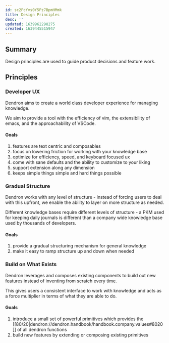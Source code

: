 ```yaml
---
id: sc2PcYvs0Y5Pz7BpmHMmk
title: Design Principles
desc: ''
updated: 1639962298275
created: 1639445515947
---
```


## Summary

Design principles are used to guide product decisions and feature work.

## Principles

### Developer UX

Dendron aims to create a world class developer experience for managing knowledge.

We aim to provide a tool with the efficiency of vim, the extensibility of emacs, and the approachability of VSCode.

#### Goals
1. features are text centric and composables
1. focus on lowering friction for working with your knowledge base
1. optimize for efficiency, speed, and keyboard focused ux
1. come with sane defaults and the ability to customize to your liking
1. support extension along any dimension
1. keeps simple things simple and hard things possible

### Gradual Structure

Dendron works with any level of structure - instead of forcing users to deal with this upfront, we enable the ability to layer on more structure as needed.

Different knowledge bases require different levels of structure - a PKM used for keeping daily journals is different than a company wide knowledge base used by thousands of developers.

#### Goals
1. provide a gradual structuring mechanism for general knowledge 
1. make it easy to ramp structure up and down when needed

### Build on What Exists

Dendron leverages and composes existing components to build out new features instead of inventing from scratch every time. 

This gives users a consistent interface to work with knowledge and acts as a force multiplier in terms of what they are able to do.

#### Goals
1. introduce a small set of powerful primitives which provides the [[80/20|dendron://dendron.handbook/handbook.company.values#8020]] of all dendron functions
1. build new features by extending or composing existing primitives
